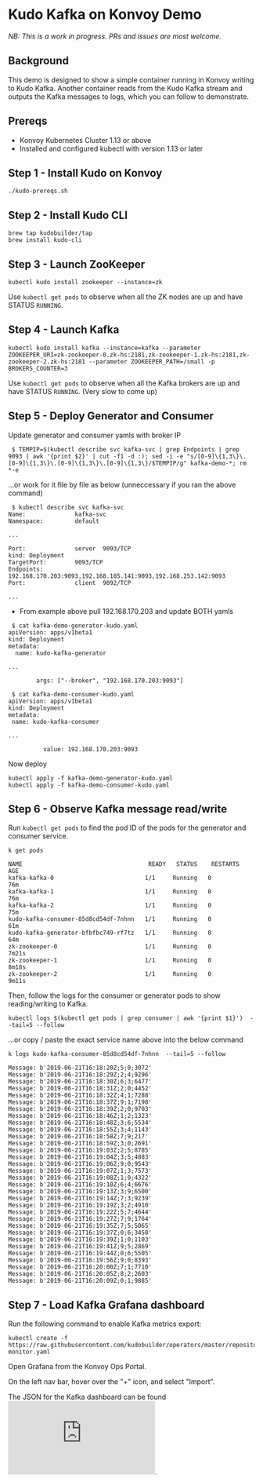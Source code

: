 # Kudo Kafka on Konvoy Demo

_NB: This is a work in progress. PRs and issues are most welcome._

## Background

This demo is designed to show a simple container running in Konvoy writing to Kudo Kafka. Another container reads from the Kudo Kafka stream and outputs the Kafka messages to logs, which you can follow to demonstrate.


## Prereqs 

- Konvoy Kubernetes Cluster 1.13 or above
- Installed and configured kubectl with version 1.13 or later


## Step 1 - Install Kudo on Konvoy

```
./kudo-prereqs.sh
```

## Step 2 - Install Kudo CLI

```
brew tap kudobuilder/tap
brew install kudo-cli
```

## Step 3 - Launch ZooKeeper

```
kubectl kudo install zookeeper --instance=zk
```

Use `kubectl get pods` to observe when all the ZK nodes are up and have STATUS `RUNNING`.


## Step 4 - Launch Kafka 

```
kubectl kudo install kafka --instance=kafka --parameter ZOOKEEPER_URI=zk-zookeeper-0.zk-hs:2181,zk-zookeeper-1.zk-hs:2181,zk-zookeeper-2.zk-hs:2181 --parameter ZOOKEEPER_PATH=/small -p BROKERS_COUNTER=3
```

Use `kubectl get pods` to observe when all the Kafka brokers are up and have STATUS `RUNNING`.  (Very slow to come up)


## Step 5 - Deploy Generator and Consumer

Update generator and consumer yamls with broker IP
```
 $ TEMPIP=$(kubectl describe svc kafka-svc | grep Endpoints | grep 9093 | awk '{print $2}' | cut -f1 -d :); sed -i -e "s/[0-9]\{1,3\}\.[0-9]\{1,3\}\.[0-9]\{1,3\}\.[0-9]\{1,3\}/$TEMPIP/g" kafka-demo-*; rm *-e
```
...or work for it file by file as below (unneccessary if you ran the above command)
```
 $ kubectl describe svc kafka-svc
Name:              kafka-svc
Namespace:         default

...

Port:              server  9093/TCP
kind: Deployment
TargetPort:        9093/TCP
Endpoints:         192.168.170.203:9093,192.168.185.141:9093,192.168.253.142:9093
Port:              client  9092/TCP

...
```
- From example above pull 192.168.170.203 and update BOTH yamls
```
 $ cat kafka-demo-generator-kudo.yaml
apiVersion: apps/v1beta1
kind: Deployment
metadata:
  name: kudo-kafka-generator
  
...

        args: ["--broker", "192.168.170.203:9093"]
        
 $ cat kafka-demo-consumer-kudo.yaml
apiVersion: apps/v1beta1
kind: Deployment
metadata:
 name: kudo-kafka-consumer

...

          value: 192.168.170.203:9093
```

Now deploy
```
kubectl apply -f kafka-demo-generator-kudo.yaml
kubectl apply -f kafka-demo-consumer-kudo.yaml
```

## Step 6 - Observe Kafka message read/write


Run `kubectl get pods` to find the pod ID of the pods for the generator and consumer service.

```
k get pods

NAME                                    READY   STATUS    RESTARTS   AGE
kafka-kafka-0                          1/1     Running   0          76m
kafka-kafka-1                          1/1     Running   0          76m
kafka-kafka-2                          1/1     Running   0          75m
kudo-kafka-consumer-85d8cd54df-7nhnn   1/1     Running   0          61m
kudo-kafka-generator-bfbfbc749-rf7tz   1/1     Running   0          64m
zk-zookeeper-0                         1/1     Running   0          7m21s
zk-zookeeper-1                         1/1     Running   0          8m18s
zk-zookeeper-2                         1/1     Running   0          9m11s
```

Then, follow the logs for the consumer or generator pods to show reading/writing to Kafka.
```
kubectl logs $(kubectl get pods | grep consumer | awk '{print $1}')  --tail=5 --follow
```
...or copy / paste the exact service name above into the below command
```
k logs kudo-kafka-consumer-85d8cd54df-7nhnn  --tail=5 --follow

Message: b'2019-06-21T16:18:20Z;5;0;3072'
Message: b'2019-06-21T16:18:29Z;2;4;9296'
Message: b'2019-06-21T16:18:30Z;6;3;6477'
Message: b'2019-06-21T16:18:31Z;2;0;4452'
Message: b'2019-06-21T16:18:32Z;4;1;7288'
Message: b'2019-06-21T16:18:37Z;9;1;7198'
Message: b'2019-06-21T16:18:39Z;2;0;9703'
Message: b'2019-06-21T16:18:46Z;1;2;1323'
Message: b'2019-06-21T16:18:48Z;3;6;5534'
Message: b'2019-06-21T16:18:55Z;3;4;1143'
Message: b'2019-06-21T16:18:58Z;7;9;217'
Message: b'2019-06-21T16:18:59Z;3;0;2691'
Message: b'2019-06-21T16:19:03Z;2;5;8785'
Message: b'2019-06-21T16:19:04Z;3;5;4883'
Message: b'2019-06-21T16:19:06Z;9;0;9543'
Message: b'2019-06-21T16:19:07Z;1;3;7573'
Message: b'2019-06-21T16:19:08Z;1;0;4322'
Message: b'2019-06-21T16:19:10Z;6;4;6676'
Message: b'2019-06-21T16:19:13Z;3;9;6500'
Message: b'2019-06-21T16:19:14Z;7;3;9239'
Message: b'2019-06-21T16:19:19Z;3;2;4910'
Message: b'2019-06-21T16:19:22Z;5;7;4644'
Message: b'2019-06-21T16:19:27Z;7;9;1764'
Message: b'2019-06-21T16:19:35Z;7;5;5065'
Message: b'2019-06-21T16:19:37Z;0;6;3450'
Message: b'2019-06-21T16:19:39Z;1;0;1103'
Message: b'2019-06-21T16:19:41Z;9;5;2869'
Message: b'2019-06-21T16:19:44Z;0;6;5505'
Message: b'2019-06-21T16:19:56Z;9;0;8393'
Message: b'2019-06-21T16:20:00Z;7;1;7710'
Message: b'2019-06-21T16:20:05Z;8;2;2603'
Message: b'2019-06-21T16:20:09Z;0;1;9885'

```

## Step 7 - Load Kafka Grafana dashboard

Run the following command to enable Kafka metrics export:

```
kubectl create -f https://raw.githubusercontent.com/kudobuilder/operators/master/repository/kafka/docs/v0.1/resources/service-monitor.yaml
```

Open Grafana from the Konvoy Ops Portal.

On the left nav bar, hover over the "+" icon, and select "Import". 

The JSON for the Kafka dashboard can be found ![here](https://github.com/kudobuilder/operators/blob/master/repository/kafka/docs/v0.1/resources/grafana-dashboard.json).


